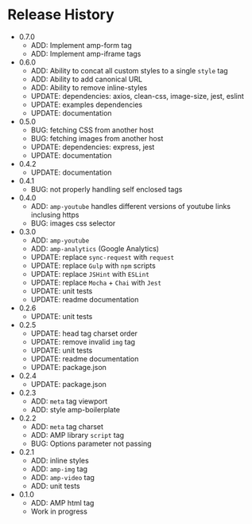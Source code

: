 # Release History

* 0.7.0
  * ADD: Implement amp-form tag
  * ADD: Implement amp-iframe tags
* 0.6.0
  * ADD: Ability to concat all custom styles to a single `style` tag
  * ADD: Ability to add canonical URL
  * ADD: Ability to remove inline-styles
  * UPDATE: dependencies: axios, clean-css, image-size, jest, eslint
  * UPDATE: examples dependencies
  * UPDATE: documentation
* 0.5.0
  * BUG: fetching CSS from another host
  * BUG: fetching images from another host
  * UPDATE: dependencies: express, jest
  * UPDATE: documentation
* 0.4.2
  * UPDATE: documentation
* 0.4.1
  * BUG: not properly handling self enclosed tags
* 0.4.0
  * ADD: `amp-youtube` handles different versions of youtube links inclusing https
  * BUG: images css selector
* 0.3.0
  * ADD: `amp-youtube`
  * ADD: `amp-analytics` (Google Analytics)
  * UPDATE: replace `sync-request` with `request`
  * UPDATE: replace `Gulp` with `npm` scripts
  * UPDATE: replace `JSHint` with `ESLint`
  * UPDATE: replace `Mocha` + `Chai` with `Jest`
  * UPDATE: unit tests
  * UPDATE: readme documentation
* 0.2.6
  * UPDATE: unit tests
* 0.2.5
  * UPDATE: head tag charset order
  * UPDATE: remove invalid `img` tag
  * UPDATE: unit tests
  * UPDATE: readme documentation
  * UPDATE: package.json
* 0.2.4
  * UPDATE: package.json
* 0.2.3
  * ADD: `meta` tag viewport
  * ADD: style amp-boilerplate
* 0.2.2
  * ADD: `meta` tag charset
  * ADD: AMP library `script` tag
  * BUG: Options parameter not passing
* 0.2.1
  * ADD: inline styles
  * ADD: `amp-img` tag
  * ADD: `amp-video` tag
  * ADD: unit tests
* 0.1.0
  * ADD: AMP html tag
  * Work in progress
